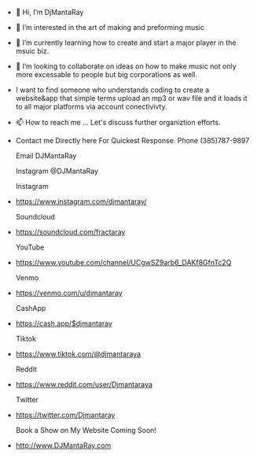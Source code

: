- 👋 Hi, I’m DjMantaRay
- 👀 I’m interested in the art of making and preforming music
- 🌱 I’m currently learning how to create and start a major player in the msuic biz.

- 💞️ I’m looking to collaborate on ideas on how to make music not only more excessable to people but big corporations as well.
- I want to find someone who understands coding to create a website&app that simple terms upload an mp3 or wav file and it loads it to all major platforms via account conectivivty.
  
- 📫 How to reach me ... Let's discuss further organiztion efforts.

- Contact me Directly here For Quickest Response.
  Phone (385)787-9897
  
  Email DJMantaRay
  
  Instagram @DJMantaRay

  
  Instagram
- https://www.instagram.com/djmantaray/
  
  Soundcloud
- https://soundcloud.com/fractaray
  
  YouTube
- https://www.youtube.com/channel/UCgwSZ9arb6_DAKf8GfnTc2Q
  
  Venmo
- https://venmo.com/u/djmantaray
  
  CashApp
- https://cash.app/$djmantaray
  
  Tiktok
- https://www.tiktok.com/@djmantaraya
  
  Reddit
- https://www.reddit.com/user/Djmantaraya
  
  Twitter
- https://twitter.com/Djmantaray

    Book a Show on My Website
          Coming Soon!
- http://www.DJMantaRay.com

<!---
DjMantaRay/DjMantaRay is a ✨ special ✨ repository because its `README.md` (this file) appears on your GitHub profile.
You can click the Preview link to take a look at your changes.
--->
